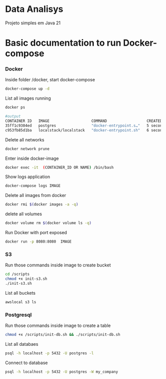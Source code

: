 # Data Analisys
Projeto simples em Java 21


# Basic documentation to run  Docker-compose

### Docker

Inside folder /docker, start docker-compose
```bash
docker-compose up -d 
```

List all images running
```bash
docker ps

#output
CONTAINER ID   IMAGE                   COMMAND                  CREATED         STATUS                            PORTS                                                                     NAMES
35ff1c9304ed   postgres                "docker-entrypoint.s…"   5 seconds ago   Up 5 seconds                      5432/tcp                                                                  docker_postgres_1
c953fb85d1ba   localstack/localstack   "docker-entrypoint.sh"   6 seconds ago   Up 5 seconds (health: starting)   0.0.0.0:4566->4566/tcp, 4510-4559/tcp, 5678/tcp, 0.0.0.0:5432->5432/tcp   docker_localstack_1

```

Delete all networks
```bash
docker network prune
```

Enter inside docker-image 
```bash
docker exec -it  (CONTAINER_ID OR NAME) /bin/bash 
```

Show logs application
```bash
docker-compose logs IMAGE
```


Delete all images from docker
```bash
docker rmi $(docker images -a -q)
```
delete all volumes
```bash
docker volume rm $(docker volume ls -q)
```

Run Docker with port exposed
```bash
docker run -p 8080:8080  IMAGE
```

### S3



Run those commands inside image to create bucket
```bash
cd /scripts
chmod +x init-s3.sh
./init-s3.sh
```

List all buckets
```bash
awslocal s3 ls
```

### Postgresql

Run those commands inside image to create a table
```bash
chmod +x /scripts/init-db.sh && ./scripts/init-db.sh
```

List all databaes
```bash
psql -h localhost -p 5432 -U postgres -l
```

Connect to database
```bash
psql -h localhost -p 5432 -U postgres -W my_company
```



 

